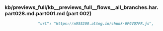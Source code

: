 ### kb/previews_full/kb__previews_full__flows__all_branches.har.part028.md.part001.md (part 002)

```md
               "url": "https://n958200.alteg.io/chunk-6FGVQ7PR.js",
      
```

```
